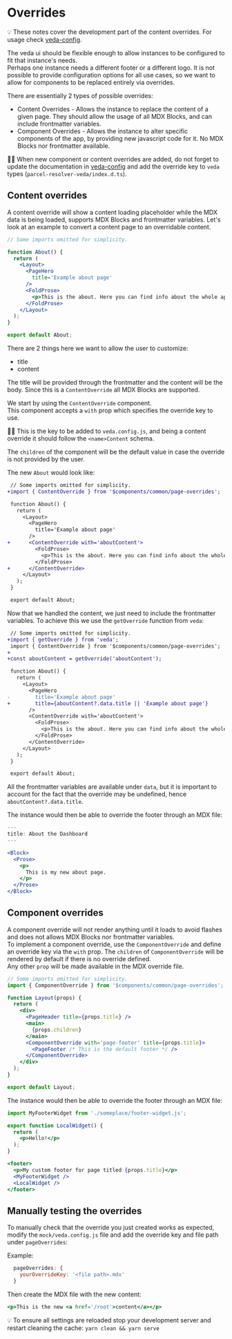 # Overrides

💡 These notes cover the development part of the content overrides. For usage check [veda-config](https://github.com/NASA-IMPACT/veda-config/).

The veda ui should be flexible enough to allow instances to be configured to fit that instance's needs.  
Perhaps one instance needs a different footer or a different logo. It is not possible to provide configuration options for all use cases, so we want to allow for components to be replaced entirely via overrides.

There are essentially 2 types of possible overrides:
- Content Overrides - Allows the instance to replace the content of a given page. They should allow the usage of all MDX Blocks, and can include frontmatter variables.
- Component Overrides - Allows the instance to alter specific components of the app, by providing new javascript code for it. No MDX Blocks nor frontmatter available.

🧑‍🎓  When new component or content overrides are added, do not forget to update the documentation in [veda-config](https://github.com/NASA-IMPACT/veda-config/) and add the override key to `veda` types (`parcel-resolver-veda/index.d.ts`).

## Content overrides
A content override will show a content loading placeholder while the MDX data is being loaded, supports MDX Blocks and frontmatter variables.
Let's look at an example to convert a content page to an overridable content.

```jsx
// Some imports omitted for simplicity.

function About() {
  return (
    <Layout>
      <PageHero
        title='Example about page'
      />
      <FoldProse>
        <p>This is the about. Here you can find info about the whole app.</p>
      </FoldProse>
    </Layout>
  );
}

export default About;
```

There are 2 things here we want to allow the user to customize:
- title
- content

The title will be provided through the frontmatter and the content will be the body. Since this is a `ContentOverride` all MDX Blocks are supported.  

We start by using the `ContentOverride` component.  
This component accepts a `with` prop which specifies the override key to use.  

🧑‍🎓 This is the key to be added to `veda.config.js`, and being a content override it should follow the `<name>Content` schema.  

The `children` of the component will be the default value in case the override is not provided by the user.

The new `About` would look like:

```diff
 // Some imports omitted for simplicity.
+import { ContentOverride } from '$components/common/page-overrides';

 function About() {
   return (
     <Layout>
       <PageHero
         title='Example about page'
       />
+      <ContentOverride with='aboutContent'>
         <FoldProse>
           <p>This is the about. Here you can find info about the whole app.</p>
         </FoldProse>
+      </ContentOverride>
     </Layout>
   );
 }

 export default About;
```

Now that we handled the content, we just need to include the frontmatter variables. To achieve this we use the `getOverride` function from `veda`:

```diff
 // Some imports omitted for simplicity.
+import { getOverride } from 'veda'; 
 import { ContentOverride } from '$components/common/page-overrides';
+
+const aboutContent = getOverride('aboutContent');

 function About() {
   return (
     <Layout>
       <PageHero
-        title='Example about page'
+        title={aboutContent?.data.title || 'Example about page'}
       />
       <ContentOverride with='aboutContent'>
         <FoldProse>
           <p>This is the about. Here you can find info about the whole app.</p>
         </FoldProse>
       </ContentOverride>
     </Layout>
   );
 }

 export default About;
```

All the frontmatter variables are available under `data`, but it is important to account for the fact that the override may be undefined, hence `aboutContent?.data.title`.

The instance would then be able to override the footer through an MDX file:
```jsx
---
title: About the Dashboard
---

<Block>
  <Prose>
    <p>
      This is my new about page.
    </p>
  </Prose>
</Block>
```

## Component overrides
A component override will not render anything until it loads to avoid flashes and does not allows MDX Blocks nor frontmatter variables.  
To implement a component override, use the `ComponentOverride` and define an override key via the `with` prop. The `children` of `ComponentOverride` will be rendered by default if there is no override defined.  
Any other `prop` will be made available in the MDX override file.

```jsx
// Some imports omitted for simplicity.
import { ComponentOverride } from '$components/common/page-overrides';

function Layout(props) {
  return (
    <div>
      <PageHeader title={props.title} />
      <main>
        {props.children}
      </main>
      <ComponentOverride with='page-footer' title={props.title}>
        <PageFooter /* This is the default footer */ />
      </ComponentOverride>
    </div>
  );
}

export default Layout;
```

The instance would then be able to override the footer through an MDX file:
```jsx
import MyFooterWidget from './someplace/footer-widget.js';

export function LocalWidget() {
  return (
    <p>Hello!</p>
  );
}

<footer>
  <p>My custom footer for page titled {props.title}</p>
  <MyFooterWidget />
  <LocalWidget />
</footer>
```

## Manually testing the overrides
To manually check that the override you just created works as expected, modify the `mock/veda.config.js` file and add the override key and file path under `pageOverrides`:

Example:
```js
  pageOverrides: {
    yourOverrideKey: '<file path>.mdx'
  }
```

Then create the MDX file with the new content:

```jsx
<p>This is the new <a href='/root'>content</a></p>
```

💡 To ensure all settings are reloaded stop your development server and restart cleaning the cache: `yarn clean && yarn serve`
